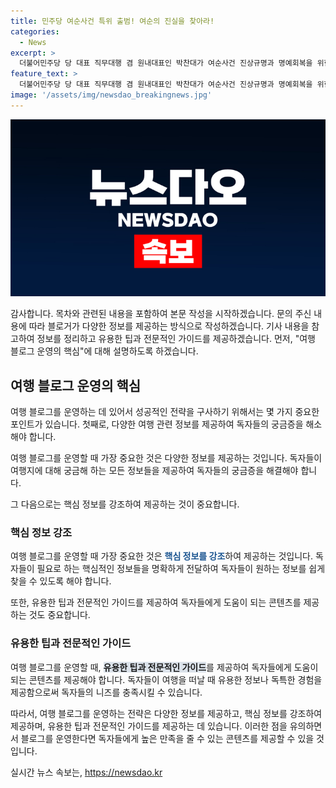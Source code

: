 ```yaml
---
title: 민주당 여순사건 특위 출범! 여순의 진실을 찾아라!
categories:
  - News
excerpt: >
  더불어민주당 당 대표 직무대행 겸 원내대표인 박찬대가 여순사건 진상규명과 명예회복을 위한 특별위원회 출범식에 참석했습니다. 4일 오전 국회에서 열린 이 행사에는 주철현 위원장을 비롯한 위원들과 함께 기념촬영을 하며 참석자들의 이목을 끌었습니다.
feature_text: >
  더불어민주당 당 대표 직무대행 겸 원내대표인 박찬대가 여순사건 진상규명과 명예회복을 위한 특별위원회 출범식에 참석했습니다. 4일 오전 국회에서 열린 이 행사에는 주철현 위원장을 비롯한 위원들과 함께 기념촬영을 하며 참석자들의 이목을 끌었습니다.
image: '/assets/img/newsdao_breakingnews.jpg'
---
```


<p><img src="/assets/img/newsdao_breakingnews.jpg" alt="cryptoinkorea 속보" /></p>

<p>감사합니다. 목차와 관련된 내용을 포함하여 본문 작성을 시작하겠습니다. 문의 주신 내용에 따라 블로거가 다양한 정보를 제공하는 방식으로 작성하겠습니다. 기사 내용을 참고하여 정보를 정리하고 유용한 팁과 전문적인 가이드를 제공하겠습니다. 먼저, "여행 블로그 운영의 핵심"에 대해 설명하도록 하겠습니다. </p>

<h2 data-ke-size="size26">여행 블로그 운영의 핵심</h2>

<p>여행 블로그를 운영하는 데 있어서 성공적인 전략을 구사하기 위해서는 몇 가지 중요한 포인트가 있습니다. 첫째로, 다양한 여행 관련 정보를 제공하여 독자들의 궁금증을 해소해야 합니다. </p>

<p data-ke-size="size16">여행 블로그를 운영할 때 가장 중요한 것은 다양한 정보를 제공하는 것입니다. 독자들이 여행지에 대해 궁금해 하는 모든 정보들을 제공하여 독자들의 궁금증을 해결해야 합니다.</p>

<p>그 다음으로는 핵심 정보를 강조하여 제공하는 것이 중요합니다. </p>

<h3>핵심 정보 강조</h3>

<p>여행 블로그를 운영할 때 가장 중요한 것은 <b><span style="color: #1a5490;">핵심 정보를 강조</span></b>하여 제공하는 것입니다. 독자들이 필요로 하는 핵심적인 정보들을 명확하게 전달하여 독자들이 원하는 정보를 쉽게 찾을 수 있도록 해야 합니다.</p>

<p>또한, 유용한 팁과 전문적인 가이드를 제공하여 독자들에게 도움이 되는 콘텐츠를 제공하는 것도 중요합니다.</p>

<h3>유용한 팁과 전문적인 가이드</h3>

<p>여행 블로그를 운영할 때, <b><span style="background-color: #21538527;">유용한 팁과 전문적인 가이드</span></b>를 제공하여 독자들에게 도움이 되는 콘텐츠를 제공해야 합니다. 독자들이 여행을 떠날 때 유용한 정보나 독특한 경험을 제공함으로써 독자들의 니즈를 충족시킬 수 있습니다.</p>

<p>따라서, 여행 블로그를 운영하는 전략은 다양한 정보를 제공하고, 핵심 정보를 강조하여 제공하며, 유용한 팁과 전문적인 가이드를 제공하는 데 있습니다. 이러한 점을 유의하면서 블로그를 운영한다면 독자들에게 높은 만족을 줄 수 있는 콘텐츠를 제공할 수 있을 것입니다.</p>
실시간 뉴스 속보는, <a href="https://newsdao.kr" rel="dofollow">https://newsdao.kr</a>


